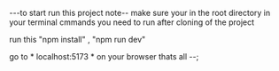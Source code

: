 
---to start run this project 
note-- make sure your in the root directory in your terminal
cmmands you need to run after cloning of the project  

run this 
"npm install"    ,
"npm run dev"

go to  * localhost:5173 *  on your browser
thats all --;














